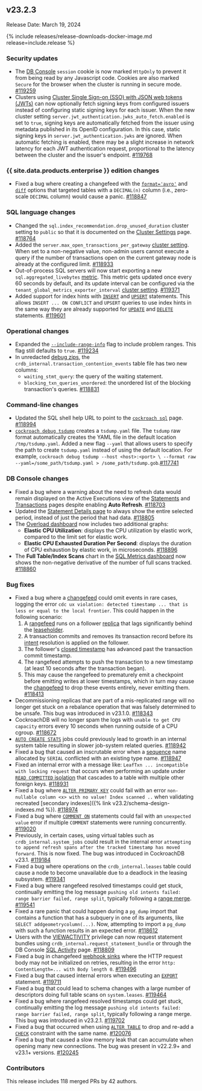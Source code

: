 ## v23.2.3

Release Date: March 19, 2024

{% include releases/release-downloads-docker-image.md release=include.release %}

<h3 id="v23-2-3-security-updates">Security updates</h3>

- The [DB Console](../v23.2/ui-overview.html) `session` cookie is now marked `HttpOnly` to prevent it from being read by any Javascript code. Cookies are also marked `Secure` for the browser when the cluster is running in secure mode. [#119259][#119259]
- Clusters using [Cluster Single Sign-on (SSO) with JSON web tokens (JWTs)](../v23.2/sso-sql.html) can now optionally fetch signing keys from configured issuers instead of configuring static signing keys for each issuer. When the new cluster setting `server.jwt_authentication.jwks_auto_fetch.enabled` is set to `true`, signing keys are automatically fetched from the issuer using metadata published in its OpenID configuration. In this case, static signing keys in `server.jwt_authentication.jwks` are ignored. When automatic fetching is enabled, there may be a slight increase in network latency for each JWT authentication request, proportional to the latency between the cluster and the issuer's endpoint. [#119768][#119768]

<h3 id="v23-2-3-{{-site.data.products.enterprise-}}-edition-changes">{{ site.data.products.enterprise }} edition changes</h3>

- Fixed a bug where creating a changefeed with the [`format='avro'`](../v23.2/create-changefeed.html#format) and [`diff`](../v23.2/create-changefeed.html#diff-opt) options that targeted tables with a `DECIMAL(n)` column (i.e., zero-scale `DECIMAL` column) would cause a panic. [#118847][#118847]

<h3 id="v23-2-3-sql-language-changes">SQL language changes</h3>

- Changed the `sql.index_recommendation.drop_unused_duration` cluster setting to `public` so that it is documented on the [Cluster Settings](../v23.2/cluster-settings.html) page. [#118764][#118764]
- Added the `server.max_open_transactions_per_gateway` [cluster setting](../v23.2/cluster-settings.html). When set to a non-negative value, non-admin users cannot execute a query if the number of transactions open on the current gateway node is already at the configured limit. [#118933][#118933]
- Out-of-process SQL servers will now start exporting a new `sql.aggregated_livebytes` [metric](../v23.2/metrics.html). This metric gets updated once every 60 seconds by default, and its update interval can be configured via the `tenant_global_metrics_exporter_interval` [cluster setting](../v23.2/cluster-settings.html). [#119371][#119371]
- Added support for index hints with [`INSERT`](../v23.2/insert.html) and [`UPSERT`](../v23.2/upsert.html) statements. This allows `INSERT ... ON CONFLICT` and `UPSERT` queries to use index hints in the same way they are already supported for [`UPDATE`](../v23.2/update.html) and [`DELETE`](../v23.2/delete.html) statements. [#119601][#119601]

<h3 id="v23-2-3-operational-changes">Operational changes</h3>

- Expanded the [`--include-range-info`](../v23.2/cockroach-debug-zip.html) flag to include problem ranges. This flag still defaults to `true`. [#119234][#119234]
- In unredacted [debug zips](../v23.2/cockroach-debug-zip.html), the `crdb_internal.transaction_contention_events` table file has two new columns:
    - `waiting_stmt_query`: the query of the waiting statement.
    - `blocking_txn_queries_unordered`: the unordered list of the blocking transaction's queries. [#118831][#118831]

<h3 id="v23-2-3-command-line-changes">Command-line changes</h3>

- Updated the SQL shell help URL to point to the [`cockroach sql`](../v23.2/cockroach-sql.html) page. [#118994][#118994]
- [`cockroach debug tsdump`](../v23.2/cockroach-debug-tsdump.html) creates a `tsdump.yaml` file. The `tsdump` raw format automatically creates the YAML file in the default location `/tmp/tsdump.yaml`. Added a new flag `--yaml` that allows users to specify the path to create `tsdump.yaml` instead of using the default location. For example, `cockroach debug tsdump --host <host>:<port> \ --format raw --yaml=/some_path/tsdump.yaml > /some_path/tsdump.gob`.[#117741][#117741]

<h3 id="v23-2-3-db-console-changes">DB Console changes</h3>

- Fixed a bug where a warning about the need to refresh data would remain displayed on the Active Executions view of the [Statements](../v23.2/ui-statements-page.html#active-executions-view) and [Transactions](../v23.2/ui-transactions-page.html#active-executions-view) pages despite enabling **Auto Refresh**. [#118703][#118703]
- Updated the [Statement Details page](../v23.2/ui-statements-page.html) to always show the entire selected period, instead of just the period that had data. [#118805][#118805]
- The [Overload dashboard](../v23.2/ui-overload-dashboard.html) now includes two additional graphs:
    - **Elastic CPU Utilization**: displays the CPU utilization by elastic work, compared to the limit set for elastic work.
    - **Elastic CPU Exhausted Duration Per Second**: displays the duration of CPU exhaustion by elastic work, in microseconds. [#118896][#118896]
- The **Full Table/Index Scans** chart in the [SQL Metrics dashboard](../v23.2/ui-sql-dashboard.html) now shows the non-negative derivative of the number of full scans tracked. [#118860][#118860]

<h3 id="v23-2-3-bug-fixes">Bug fixes</h3>

- Fixed a bug where a [changefeed](../v23.2/change-data-capture-overview.html) could omit events in rare cases, logging the error `cdc ux violation: detected timestamp ... that is less or equal to the local frontier`. This could happen in the following scenario:
    1. A [rangefeed](../v23.2/create-and-configure-changefeeds.html#enable-rangefeeds) runs on a follower [replica](../v23.2/architecture/glossary.html#cockroachdb-architecture-terms) that lags significantly behind the [leaseholder](../v23.2/architecture/glossary.html#cockroachdb-architecture-terms).
    1. A transaction commits and removes its transaction record before its [intent](../v23.2/architecture/transaction-layer.html#writing) resolution is applied on the follower.
    1. The follower's [closed timestamp](../v23.2/architecture/transaction-layer.html#closed-timestamps) has advanced past the transaction commit timestamp.
    1. The rangefeed attempts to push the transaction to a new timestamp (at least 10 seconds after the transaction began).
    1. This may cause the rangefeed to prematurely emit a checkpoint before emitting writes at lower timestamps, which in turn may cause the [changefeed](../v23.2/how-does-an-enterprise-changefeed-work.html) to drop these events entirely, never emitting them. [#118413][#118413]
- Decommissioning replicas that are part of a mis-replicated range will no longer get stuck on a rebalance operation that was falsely determined to be unsafe. This bug was introduced in v23.1.0. [#118343][#118343]
- CockroachDB will no longer spam the logs with `unable to get CPU capacity` errors every 10 seconds when running outside of a CPU cgroup. [#118672][#118672]
- [`AUTO CREATE STATS`](../v23.2/cost-based-optimizer.html#table-statistics) jobs could previously lead to growth in an internal system table resulting in slower job-system related queries. [#118942][#118942]
- Fixed a bug that caused an inscrutable error when a [sequence](../v23.2/create-sequence.html) name allocated by `SERIAL` conflicted with an existing type name. [#118947][#118947]
- Fixed an internal error with a message like: `LeafTxn ... incompatible with locking request` that occurs when performing an update under [`READ COMMITTED` isolation](../v23.2/read-committed.html) that cascades to a table with multiple other foreign keys. [#118931][#118931]
- Fixed a bug where [`ALTER PRIMARY KEY`](../v23.2/alter-table.html#alter-primary-key) could fail with an error `non-nullable column <x> with no value! Index scanned ..` when validating recreated [secondary indexes]({% link v23.2/schema-design-indexes.md %}). [#118974][#118974]
- Fixed a bug where [`COMMENT ON`](../v23.2/comment-on.html) statements could fail with an `unexpected value` error if multiple `COMMENT` statements were running concurrently. [#119020][#119020]
- Previously, in certain cases, using virtual tables such as `crdb_internal.system_jobs` could result in the internal error `attempting to append refresh spans after the tracked timestamp has moved forward`. This is now fixed. The bug was introduced in CockroachDB v23.1. [#119184][#119184]
- Fixed a bug where operations on the `crdb_internal.leases` table could cause a node to become unavailable due to a deadlock in the leasing subsystem. [#119341][#119341]
- Fixed a bug where rangefeed resolved timestamps could get stuck, continually emitting the log message `pushing old intents failed: range barrier failed, range split`, typically following a [range merge](../v23.2/architecture/distribution-layer.html#range-merges). [#119541][#119541]
- Fixed a rare panic that could happen during a `pg_dump` import that contains a function that has a subquery in one of its arguments, like `SELECT addgeometrycolumn(...)`. Now, attempting to import a `pg_dump` with such a function results in an expected error. [#118612][#118612]
- Users with the [VIEWACTIVITY](../v23.2/security-reference/authorization.html#supported-privileges) privilege can now request statement bundles using `crdb_internal.request_statement_bundle` or through the DB Console [SQL Activity](../v23.2/security-reference/authorization.html#supported-privileges) page. [#118809][#118809]
- Fixed a bug in changefeed [webhook sinks](../v23.2/changefeed-sinks.html#webhook-sink) where the HTTP request body may not be initialized on retries, resulting in the error `http: ContentLength=... with Body length 0`. [#119496][#119496]
- Fixed a bug that caused internal errors when executing an [`EXPORT`](../v23.2/export.html) statement. [#119711][#119711]
- Fixed a bug that could lead to schema changes with a large number of descriptors doing full table scans on `system.leases`. [#119464][#119464]
- Fixed a bug where rangefeed resolved timestamps could get stuck, continually emitting the log message `pushing old intents failed: range barrier failed, range split`, typically following a range merge. This bug was introduced in v23.2.1. [#119702][#119702]
- Fixed a bug that occurred when using [`ALTER TABLE`](../v23.2/alter-table.html) to drop and re-add a [`CHECK`](../v23.2/check.html) constraint with the same name. [#120076][#120076]
- Fixed a bug that caused a slow memory leak that can accumulate when opening many new connections. The bug was present in v22.2.9+ and v23.1+ versions. [#120245][#120245]

<h3 id="v23-2-3-contributors">Contributors</h3>

This release includes 118 merged PRs by 42 authors.

</div>

[#117741]: https://github.com/cockroachdb/cockroach/pull/117741
[#118343]: https://github.com/cockroachdb/cockroach/pull/118343
[#118413]: https://github.com/cockroachdb/cockroach/pull/118413
[#118612]: https://github.com/cockroachdb/cockroach/pull/118612
[#118672]: https://github.com/cockroachdb/cockroach/pull/118672
[#118703]: https://github.com/cockroachdb/cockroach/pull/118703
[#118764]: https://github.com/cockroachdb/cockroach/pull/118764
[#118805]: https://github.com/cockroachdb/cockroach/pull/118805
[#118809]: https://github.com/cockroachdb/cockroach/pull/118809
[#118831]: https://github.com/cockroachdb/cockroach/pull/118831
[#118847]: https://github.com/cockroachdb/cockroach/pull/118847
[#118860]: https://github.com/cockroachdb/cockroach/pull/118860
[#118896]: https://github.com/cockroachdb/cockroach/pull/118896
[#118931]: https://github.com/cockroachdb/cockroach/pull/118931
[#118933]: https://github.com/cockroachdb/cockroach/pull/118933
[#118942]: https://github.com/cockroachdb/cockroach/pull/118942
[#118947]: https://github.com/cockroachdb/cockroach/pull/118947
[#118974]: https://github.com/cockroachdb/cockroach/pull/118974
[#118994]: https://github.com/cockroachdb/cockroach/pull/118994
[#119020]: https://github.com/cockroachdb/cockroach/pull/119020
[#119184]: https://github.com/cockroachdb/cockroach/pull/119184
[#119234]: https://github.com/cockroachdb/cockroach/pull/119234
[#119259]: https://github.com/cockroachdb/cockroach/pull/119259
[#119341]: https://github.com/cockroachdb/cockroach/pull/119341
[#119371]: https://github.com/cockroachdb/cockroach/pull/119371
[#119399]: https://github.com/cockroachdb/cockroach/pull/119399
[#119464]: https://github.com/cockroachdb/cockroach/pull/119464
[#119496]: https://github.com/cockroachdb/cockroach/pull/119496
[#119541]: https://github.com/cockroachdb/cockroach/pull/119541
[#119601]: https://github.com/cockroachdb/cockroach/pull/119601
[#119702]: https://github.com/cockroachdb/cockroach/pull/119702
[#119711]: https://github.com/cockroachdb/cockroach/pull/119711
[#119768]: https://github.com/cockroachdb/cockroach/pull/119768
[#120076]: https://github.com/cockroachdb/cockroach/pull/120076
[#120245]: https://github.com/cockroachdb/cockroach/pull/120245